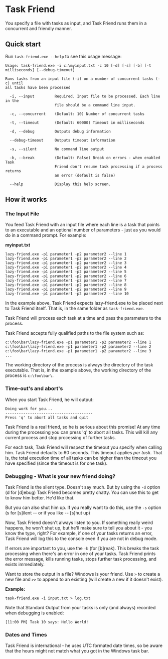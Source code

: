 ﻿# Task Friend
You specify a file with tasks as input, and Task Friend runs them in a concurrent and friendly manner.

## Quick start

Run `task-friend.exe --help` to see this usage message:

    Usage: task-friend.exe -i c:\myinput.txt -c 10 [-d] [-s] [-b] [-t milliseconds] [--debug-timeout]
	
    Runs tasks from an input file (-i) on a number of concurrent tasks (-c) until
    all tasks have been processed
    
      -i, --input         Required. Input file to be processed. Each line in the
                          file should be a command line input.
    
      -c, --concurrent    (Default: 10) Number of concurrent tasks
    
      -t, --timeout       (Default: 60000) Timeout in milliseconds
    
      -d, --debug         Outputs debug information
    
      --debug-timeout     Outputs timeout information
    
      -s, --silent        No command line output
    
      -b, --break         (Default: False) Break on errors - when enabled Task
                          Friend don't resume task processing if a process returns
                          an error (default is false)
    
      --help              Display this help screen.

## How it works
### The Input File
You feed Task Friend with an input file where each line is a task that points to an executable and an optional number of parameters - just as you would do in a command prompt. For example:

**myinput.txt**

    lazy-friend.exe -p1 parameter1 -p2 parameter2 --line 1
    lazy-friend.exe -p1 parameter1 -p2 parameter2 --line 2
    lazy-friend.exe -p1 parameter1 -p2 parameter2 --line 3
    lazy-friend.exe -p1 parameter1 -p2 parameter2 --line 4
    lazy-friend.exe -p1 parameter1 -p2 parameter2 --line 5
    lazy-friend.exe -p1 parameter1 -p2 parameter2 --line 6
    lazy-friend.exe -p1 parameter1 -p2 parameter2 --line 7
    lazy-friend.exe -p1 parameter1 -p2 parameter2 --line 8
    lazy-friend.exe -p1 parameter1 -p2 parameter2 --line 9
    lazy-friend.exe -p1 parameter1 -p2 parameter2 --line 10

In the example above, Task Friend expects lazy-friend.exe to be placed next to Task Friend itself. That is, in the same folder as `task-friend.exe`.

Task Friend will process each task at a time and pass the parameters to the process.

Task Friend accepts fully qualified paths to the file system such as:

    c:\foo\bar\lazy-friend.exe -p1 parameter1 -p2 parameter2 --line 1
    c:\foo\bar\lazy-friend.exe -p1 parameter1 -p2 parameter2 --line 2
    c:\foo\bar\lazy-friend.exe -p1 parameter1 -p2 parameter2 --line 3
    ...

The working directory of the process is always the directory of the task executable. That is, in the example above, the working directory of the process is `c:\foo\bar\`.

### Time-out's and abort's
When you start Task Friend, he will output:

    Doing work for you...
    ---------------------------------------
    Press 'q' to abort all tasks and quit

Task Friend is a real friend, so he is serious about this promise! At any time during the processing you can press 'q' to abort all tasks. This will kill any current process and stop processing of further tasks.

For each task, Task Friend will respect the timeout you specify when calling him. Task Friend defaults to 60 seconds. This timeout applies *per task*. That is, the total execution time of all tasks can be higher than the timeout you have specified (since the timeout is for one task).

### Debugging - What is your new friend doing?
Task Friend is the silent type. Doesn't say much. But by using the `-d` option (d for [d]ebug) Task Friend becomes pretty chatty. You can use this to get to know him better. He'd like that.

But you can also shut him up. If you really want to do this, use the `-s` option (s for [s]ilent -- or if you like -- [s]hut up)

Now, Task Friend doesn't always listen to you. If something really weird happens, he won't shut up, but he'll make sure to tell you about it - you know the type, right? For example, if one of your tasks returns an error, Task Friend will log this to the console even if you are not in debug mode.

If errors are important to you, use the `-b` (for [b]reak). This breaks the task processing when there's an error in one of your tasks. Task Friend prints the error message, kills running tasks, stops further task processing, and exists immediately.

Want to store the output in a file? Windows is your friend. Use `>` to create a new file and `>>` to append to an existing (will create a new if it doesn't exist).

**Example:**

    task-friend.exe -i input.txt > log.txt

Note that Standard Output from your tasks is only (and always) recorded when debugging is enabled:

    [11:00 PM] Task 10 says: Hello World!

### Dates and Times
Task Friend is international - he uses UTC formated date times, so be aware that the hours might not match what you got in the Windows task bar.
